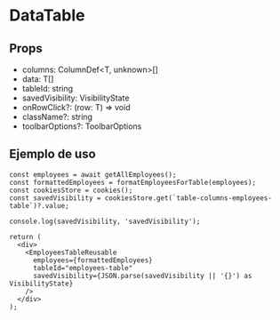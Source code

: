 # DataTable

## Props

- columns: ColumnDef<T, unknown>[]
- data: T[]
- tableId: string
- savedVisibility: VisibilityState
- onRowClick?: (row: T) => void
- className?: string
- toolbarOptions?: ToolbarOptions

## Ejemplo de uso

```tsx
const employees = await getAllEmployees();
const formattedEmployees = formatEmployeesForTable(employees);
const cookiesStore = cookies();
const savedVisibility = cookiesStore.get(`table-columns-employees-table`)?.value;

console.log(savedVisibility, 'savedVisibility');

return (
  <div>
    <EmployeesTableReusable
      employees={formattedEmployees}
      tableId="employees-table"
      savedVisibility={JSON.parse(savedVisibility || '{}') as VisibilityState}
    />
  </div>
);
```
